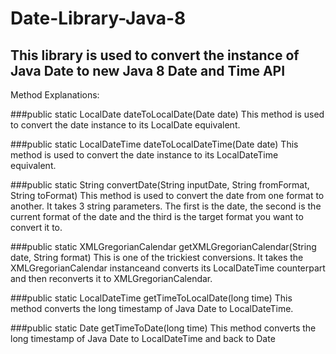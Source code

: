 # Date-Library-Java-8

This library is used to convert the instance of Java Date to new Java 8 Date and Time API
 -- 
 Method Explanations:

###public static LocalDate dateToLocalDate(Date date)
  This method is used to convert the date instance to its LocalDate equivalent.

###public static LocalDateTime dateToLocalDateTime(Date date)
 This method is used to convert the date instance to its LocalDateTime equivalent.
 
###public static String convertDate(String inputDate, String fromFormat, String toFormat)
This method is used to convert the date from one format to another. It takes 3 string parameters.
The first is the date, the second is the current format of the date and the third is the target format you want to convert it to.

###public static XMLGregorianCalendar getXMLGregorianCalendar(String date, String format)
This is one of the trickiest conversions. It takes the XMLGregorianCalendar instanceand converts its LocalDateTime counterpart and then reconverts it to XMLGregorianCalendar.

###public static LocalDateTime getTimeToLocalDate(long time)
This method converts the long timestamp of Java Date to LocalDateTime.

###public static Date getTimeToDate(long time)
This method converts the long timestamp of Java Date to LocalDateTime and back to Date